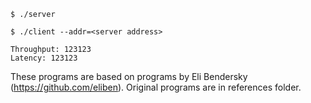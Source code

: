 
`$ ./server`

`$ ./client --addr=<server address> `

```
Throughput: 123123
Latency: 123123
```


These programs are based on programs by Eli Bendersky (https://github.com/eliben). Original programs are in references folder. 